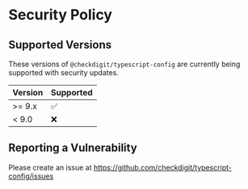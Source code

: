 # Security Policy

## Supported Versions

These versions of `@checkdigit/typescript-config` are currently being supported with security updates.

| Version | Supported          |
| ------- | ------------------ |
| \>= 9.x | :white_check_mark: |
| \< 9.0  | :x:                |

## Reporting a Vulnerability

Please create an issue at https://github.com/checkdigit/typescript-config/issues
